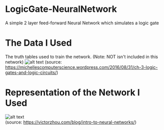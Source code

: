 # LogicGate-NeuralNetwork
 A simple 2 layer feed-forward Neural Network which simulates a logic gate 

 # The Data I Used
 The truth tables used to train the network. (Note: NOT isn't included in this network)
![alt text](https://michellescomputerscience.files.wordpress.com/2016/08/logic-gates.jpg)
(source: https://michellescomputerscience.wordpress.com/2016/08/31/ch-3-logic-gates-and-logic-circuits/)
# Representation of the Network I Used
![alt text](https://victorzhou.com/77ed172fdef54ca1ffcfb0bba27ba334/network.svg)
<br />
(source: https://victorzhou.com/blog/intro-to-neural-networks/)


 
